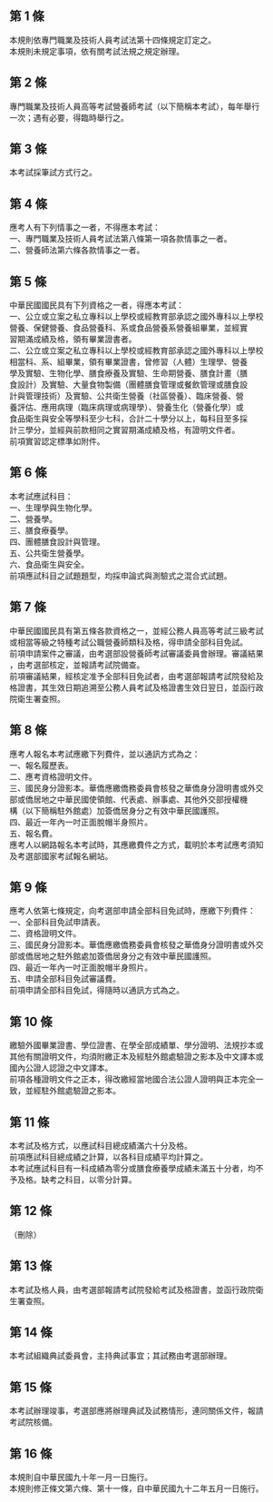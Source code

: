 第 1 條
-------
本規則依專門職業及技術人員考試法第十四條規定訂定之。   
本規則未規定事項，依有關考試法規之規定辦理。

第 2 條
-------
專門職業及技術人員高等考試營養師考試（以下簡稱本考試），每年舉行  
一次；遇有必要，得臨時舉行之。

第 3 條
-------
本考試採筆試方式行之。

第 4 條
-------
應考人有下列情事之一者，不得應本考試：   
一、專門職業及技術人員考試法第八條第一項各款情事之一者。   
二、營養師法第六條各款情事之一者。

第 5 條
-------
中華民國國民具有下列資格之一者，得應本考試：   
一、公立或立案之私立專科以上學校或經教育部承認之國外專科以上學校  
    營養、保健營養、食品營養科、系或食品營養系營養組畢業，並經實  
    習期滿成績及格，領有畢業證書者。  
二、公立或立案之私立專科以上學校或經教育部承認之國外專科以上學校  
    相當科、系、組畢業，領有畢業證書，曾修習（人體）生理學、營養  
    學及實驗、生物化學、膳食療養及實驗、生命期營養、膳食計畫（膳  
    食設計）及實驗、大量食物製備（團體膳食管理或餐飲管理或膳食設  
    計與管理技術）及實驗、公共衛生營養（社區營養）、臨床營養、營  
    養評估、應用病理（臨床病理或病理學）、營養生化（營養化學）或  
    食品衛生與安全等學科至少七科，合計二十學分以上，每科目至多採  
    計三學分，並經與前款相同之實習期滿成績及格，有證明文件者。  
前項實習認定標準如附件。

第 6 條
-------
本考試應試科目：   
一、生理學與生物化學。   
二、營養學。   
三、膳食療養學。   
四、團體膳食設計與管理。   
五、公共衛生營養學。   
六、食品衛生與安全。   
前項應試科目之試題題型，均採申論式與測驗式之混合式試題。

第 7 條
-------
中華民國國民具有第五條各款資格之一，並經公務人員高等考試三級考試  
或相當等級之特種考試公職營養師類科及格，得申請全部科目免試。  
前項申請案件之審議，由考選部設營養師考試審議委員會辦理。審議結果  
，由考選部核定，並報請考試院備查。  
前項審議結果，經核定准予全部科目免試者，由考選部報請考試院發給及  
格證書，其生效日期追溯至公務人員考試及格證書生效日翌日，並函行政  
院衛生署查照。

第 8 條
-------
應考人報名本考試應繳下列費件，並以通訊方式為之：   
一、報名履歷表。   
二、應考資格證明文件。   
三、國民身分證影本。華僑應繳僑務委員會核發之華僑身分證明書或外交  
    部或僑居地之中華民國使領館、代表處、辦事處、其他外交部授權機  
    構（以下簡稱駐外館處）加簽僑居身分之有效中華民國護照。  
四、最近一年內一吋正面脫帽半身照片。   
五、報名費。   
應考人以網路報名本考試時，其應繳費件之方式，載明於本考試應考須知  
及考選部國家考試報名網站。

第 9 條
-------
應考人依第七條規定，向考選部申請全部科目免試時，應繳下列費件：   
一、全部科目免試申請表。   
二、資格證明文件。   
三、國民身分證影本。華僑應繳僑務委員會核發之華僑身分證明書或外交  
    部或僑居地之駐外館處加簽僑居身分之有效中華民國護照。  
四、最近一年內一吋正面脫帽半身照片。   
五、申請全部科目免試審議費。   
前項申請全部科目免試，得隨時以通訊方式為之。

第 10 條
--------
繳驗外國畢業證書、學位證書、在學全部成績單、學分證明、法規抄本或  
其他有關證明文件，均須附繳正本及經駐外館處驗證之影本及中文譯本或  
國內公證人認證之中文譯本。  
前項各種證明文件之正本，得改繳經當地國合法公證人證明與正本完全一  
致，並經駐外館處驗證之影本。

第 11 條
--------
本考試及格方式，以應試科目總成績滿六十分及格。   
前項應試科目總成績之計算，以各科目成績平均計算之。   
本考試應試科目有一科成績為零分或膳食療養學成績未滿五十分者，均不  
予及格。缺考之科目，以零分計算。

第 12 條
--------
（刪除）

第 13 條
--------
本考試及格人員，由考選部報請考試院發給考試及格證書，並函行政院衛  
生署查照。

第 14 條
--------
本考試組織典試委員會，主持典試事宜；其試務由考選部辦理。

第 15 條
--------
本考試辦理竣事，考選部應將辦理典試及試務情形，連同關係文件，報請  
考試院核備。

第 16 條
--------
本規則自中華民國九十年一月一日施行。   
本規則修正條文第六條、第十一條，自中華民國九十二年五月一日施行。

